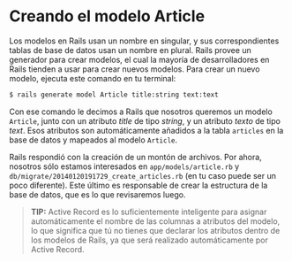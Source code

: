 Creando el modelo Article
======================

Los modelos en Rails usan un nombre en singular, y sus correspondientes tablas
de base de datos usan un nombre en plural. Rails provee un generador para crear
modelos, el cual la mayoría de desarrolladores en Rails tienden a usar para
crear nuevos modelos. Para crear un nuevo modelo, ejecuta este comando en tu
terminal:

```bash
$ rails generate model Article title:string text:text
```

Con ese comando le decimos a Rails que nosotros queremos un modelo `Article`,
junto con un atributo _title_ de tipo _string_, y un atributo _texto_ de tipo
_text_. Esos atributos son automáticamente añadidos a la tabla `articles` en la
base de datos y mapeados al modelo `Article`.

Rails respondió con la creación de un montón de archivos. Por ahora, nosotros
sólo estamos interesados en `app/models/article.rb` y
`db/migrate/20140120191729_create_articles.rb` (en tu caso puede ser un poco
diferente). Este último es responsable de crear la estructura de la base
de datos, que es lo que revisaremos luego.

> **TIP:** Active Record es lo suficientemente inteligente para asignar
automáticamente el nombre de las columnas a atributos del modelo,
lo que significa que tú no tienes que declarar los atributos dentro
de los modelos de Rails, ya que será realizado automáticamente por
Active Record.
